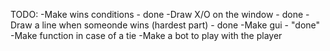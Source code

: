 TODO:
    -Make wins conditions - done 
    -Draw X/O on the window - done
    -Draw a line when someonde wins (hardest part) - done
    -Make gui - "done"
    -Make function in case of a tie
    -Make a bot to play with the player